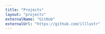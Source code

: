 ```yaml
---
title: "Projects"
layout: "projects"
externalName: "GitHub"
externalUrl: "https://github.com/illlustr"
---
```

